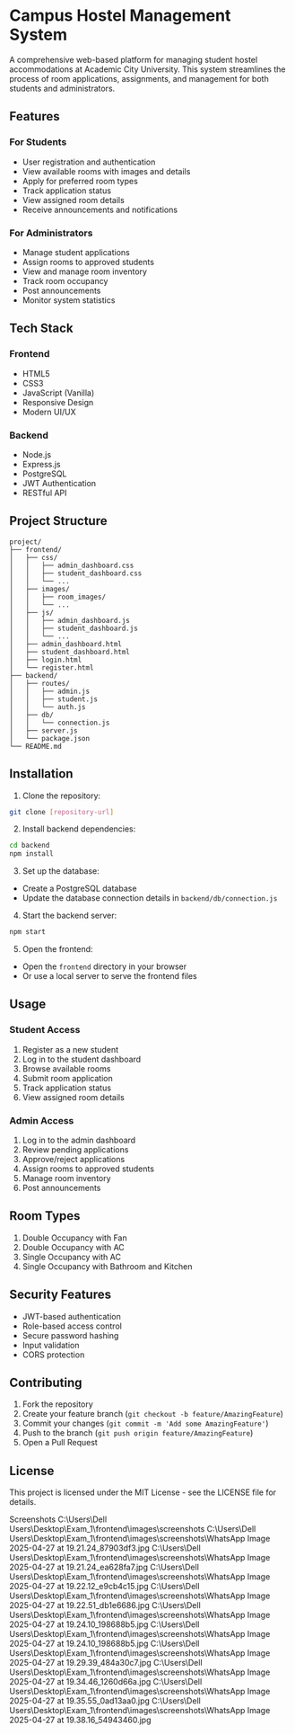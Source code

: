 # Campus Hostel Management System

A comprehensive web-based platform for managing student hostel accommodations at Academic City University. This system streamlines the process of room applications, assignments, and management for both students and administrators.

## Features

### For Students
- User registration and authentication
- View available rooms with images and details
- Apply for preferred room types
- Track application status
- View assigned room details
- Receive announcements and notifications

### For Administrators
- Manage student applications
- Assign rooms to approved students
- View and manage room inventory
- Track room occupancy
- Post announcements
- Monitor system statistics

## Tech Stack

### Frontend
- HTML5
- CSS3
- JavaScript (Vanilla)
- Responsive Design
- Modern UI/UX

### Backend
- Node.js
- Express.js
- PostgreSQL
- JWT Authentication
- RESTful API

## Project Structure

```
project/
├── frontend/
│   ├── css/
│   │   ├── admin_dashboard.css
│   │   ├── student_dashboard.css
│   │   └── ...
│   ├── images/
│   │   ├── room_images/
│   │   └── ...
│   ├── js/
│   │   ├── admin_dashboard.js
│   │   ├── student_dashboard.js
│   │   └── ...
│   ├── admin_dashboard.html
│   ├── student_dashboard.html
│   ├── login.html
│   └── register.html
├── backend/
│   ├── routes/
│   │   ├── admin.js
│   │   ├── student.js
│   │   └── auth.js
│   ├── db/
│   │   └── connection.js
│   ├── server.js
│   └── package.json
└── README.md
```

## Installation

1. Clone the repository:
```bash
git clone [repository-url]
```

2. Install backend dependencies:
```bash
cd backend
npm install
```

3. Set up the database:
- Create a PostgreSQL database
- Update the database connection details in `backend/db/connection.js`

4. Start the backend server:
```bash
npm start
```

5. Open the frontend:
- Open the `frontend` directory in your browser
- Or use a local server to serve the frontend files

## Usage

### Student Access
1. Register as a new student
2. Log in to the student dashboard
3. Browse available rooms
4. Submit room application
5. Track application status
6. View assigned room details

### Admin Access
1. Log in to the admin dashboard
2. Review pending applications
3. Approve/reject applications
4. Assign rooms to approved students
5. Manage room inventory
6. Post announcements

## Room Types

1. Double Occupancy with Fan
2. Double Occupancy with AC
3. Single Occupancy with AC
4. Single Occupancy with Bathroom and Kitchen

## Security Features

- JWT-based authentication
- Role-based access control
- Secure password hashing
- Input validation
- CORS protection

## Contributing

1. Fork the repository
2. Create your feature branch (`git checkout -b feature/AmazingFeature`)
3. Commit your changes (`git commit -m 'Add some AmazingFeature'`)
4. Push to the branch (`git push origin feature/AmazingFeature`)
5. Open a Pull Request

## License

This project is licensed under the MIT License - see the LICENSE file for details.

Screenshots 
C:\Users\Dell Users\Desktop\Exam_1\frontend\images\screenshots
C:\Users\Dell Users\Desktop\Exam_1\frontend\images\screenshots\WhatsApp Image 2025-04-27 at 19.21.24_87903df3.jpg
C:\Users\Dell Users\Desktop\Exam_1\frontend\images\screenshots\WhatsApp Image 2025-04-27 at 19.21.24_ea628fa7.jpg
C:\Users\Dell Users\Desktop\Exam_1\frontend\images\screenshots\WhatsApp Image 2025-04-27 at 19.22.12_e9cb4c15.jpg
C:\Users\Dell Users\Desktop\Exam_1\frontend\images\screenshots\WhatsApp Image 2025-04-27 at 19.22.51_db1e6686.jpg
C:\Users\Dell Users\Desktop\Exam_1\frontend\images\screenshots\WhatsApp Image 2025-04-27 at 19.24.10_198688b5.jpg
C:\Users\Dell Users\Desktop\Exam_1\frontend\images\screenshots\WhatsApp Image 2025-04-27 at 19.24.10_198688b5.jpg
C:\Users\Dell Users\Desktop\Exam_1\frontend\images\screenshots\WhatsApp Image 2025-04-27 at 19.29.39_484a30c7.jpg
C:\Users\Dell Users\Desktop\Exam_1\frontend\images\screenshots\WhatsApp Image 2025-04-27 at 19.34.46_1260d66a.jpg
C:\Users\Dell Users\Desktop\Exam_1\frontend\images\screenshots\WhatsApp Image 2025-04-27 at 19.35.55_0ad13aa0.jpg
C:\Users\Dell Users\Desktop\Exam_1\frontend\images\screenshots\WhatsApp Image 2025-04-27 at 19.38.16_54943460.jpg



